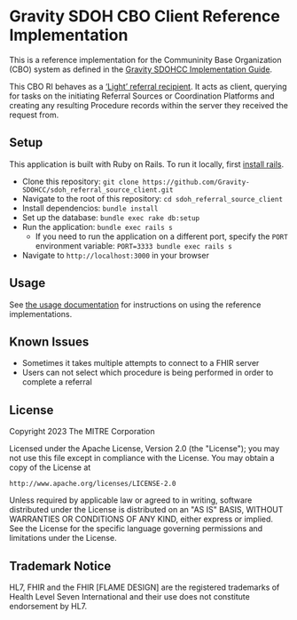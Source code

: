 # Gravity SDOH CBO Client Reference Implementation

This is a reference implementation for the Communinity Base Organization (CBO)
system as defined in the [Gravity SDOHCC Implementation
Guide](http://hl7.org/fhir/us/sdoh-clinicalcare/).

This CBO RI behaves as a [‘Light’ referral
recipient](http://hl7.org/fhir/us/sdoh-clinicalcare/CapabilityStatement-SDOHCC-ReferralRecipientLight.html).
It acts as client, querying for tasks on the initiating Referral Sources or
Coordination Platforms and creating any resulting Procedure records within the
server they received the request from.

## Setup
This application is built with Ruby on Rails. To run it locally, first [install
rails](https://guides.rubyonrails.org/getting_started.html#creating-a-new-rails-project-installing-rails).

* Clone this repository: `git clone
  https://github.com/Gravity-SDOHCC/sdoh_referral_source_client.git`
* Navigate to the root of this repository: `cd sdoh_referral_source_client`
* Install dependencios: `bundle install`
* Set up the database: `bundle exec rake db:setup`
* Run the application: `bundle exec rails s`
  * If you need to run the application on a different port, specify the `PORT`
    environment variable: `PORT=3333 bundle exec rails s`
* Navigate to `http://localhost:3000` in your browser

## Usage
See [the usage
documentation](https://github.com/Gravity-SDOHCC/sdoh_referral_source_client/blob/master/docs/usage.md)
for instructions on using the reference implementations.

## Known Issues
* Sometimes it takes multiple attempts to connect to a FHIR server
* Users can not select which procedure is being performed in order to complete a
  referral

## License
Copyright 2023 The MITRE Corporation

Licensed under the Apache License, Version 2.0 (the "License"); you may not use
this file except in compliance with the License. You may obtain a copy of the
License at
```
http://www.apache.org/licenses/LICENSE-2.0
```
Unless required by applicable law or agreed to in writing, software distributed
under the License is distributed on an "AS IS" BASIS, WITHOUT WARRANTIES OR
CONDITIONS OF ANY KIND, either express or implied. See the License for the
specific language governing permissions and limitations under the License.

## Trademark Notice

HL7, FHIR and the FHIR [FLAME DESIGN] are the registered trademarks of Health
Level Seven International and their use does not constitute endorsement by HL7.
